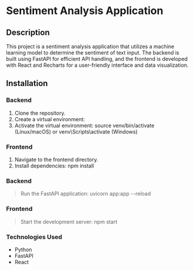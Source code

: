 # Sentiment Analysis Application

## Description

This project is a sentiment analysis application that utilizes a machine learning model to determine the sentiment of text input. The backend is built using FastAPI for efficient API handling, and the frontend is developed with React and Recharts for a user-friendly interface and data visualization.

## Installation

### Backend

1. Clone the repository.
2. Create a virtual environment:
3. Activate the virtual environment: source venv/bin/activate (Linux/macOS) or venv\Scripts\activate (Windows)   

### Frontend
1. Navigate to the frontend directory.
2. Install dependencies: npm install

### Backend
> Run the FastAPI application: uvicorn app:app --reload

### Frontend
> Start the development server: npm start

### Technologies Used
- Python
- FastAPI
- React

